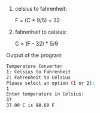 1. celsius to fahrenheit:

   F = (C \* 9/5) + 32

2. fahrenheit to celsius:

   C = (F - 32) \* 5/9

Output of the program

```bash
Temperature Converter
1: Celsius to Fahrenheit
2: Fahrenheit to Celsius
Please select an option (1 or 2):
1
Enter temperature in Celsius:
37
37.00 C is 98.60 F
```
